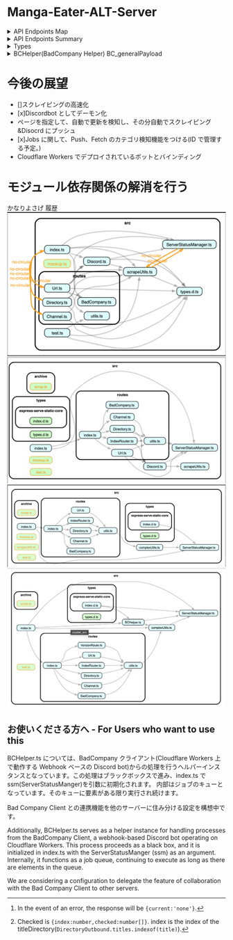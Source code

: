 # Manga-Eater-ALT-Server

<details>
  <summary>API Endpoints Map</summary>

### GET

| URI             | Description                          | Payload | return                   |
| --------------- | ------------------------------------ | ------- | ------------------------ |
| `/`             | Client Page(Mange-Eater-Client-Page) | N/A     | text/html                |
| `/channel`      | Infomation of Discord Channel        | N/A     | `JSON`:ChannelInfo       |
| `/directory`    | Infomation of out directory          | N/A     | `JSON`:DirectoryOutbound |
| `/url`          | N/A                                  | N/A     | none                     |
| `/badcompany`   | N/A                                  | N/A     | testString               |
| `/version`      | N/A                                  | N/A     | version:string           |
| `/version/info` | N/A                                  | N/A     | `JSON`:VersionInfo       |
| `/version/bc`   | N/A                                  | N/A     | `JSON`:BCState           |

### POST

| URI            | Description                | Payload                        | return                     |
| -------------- | -------------------------- | ------------------------------ | -------------------------- |
| `/`            | Scraper Start              | `JSON`:RequestBody             | `Promise<string>`          |
| `/channel`     | Change the current Channel | `{index:number}`               | `Promise<string>`          |
| `/channel/add` | Add the Discord Channel    | `{channelID:string}`           | `Promise<ChannelInfo>`[^1] |
| `/directory`   | now developing             | `{checked:Checked[]}`          | `Promise<string>`[^2]      |
| `/url`         | Scraper Start              | `{url:string, ifPush:boolean}` | `Promise<string>`          |
| `/badcompany`  | t                          | `JSON`:BC_GeneralPayload       | `Promise<string>`          |
| `/version`     | N/A                        | N/A                            | N/A                        |

### DELETE

| URI            | Description                 | Payload               | return            |
| -------------- | --------------------------- | --------------------- | ----------------- |
| `/`            | N/A                         | N/A                   | N/A               |
| `/channel`     | N/A                         | N/A                   | N/A               |
| `/channel/add` | N/A                         | N/A                   | N/A               |
| `/directory`   | Delete Selected Directories | `{checked:Checked[]}` | `Promise<string>` |
| `/url`         | N/A                         | N/A                   | N/A               |
| `/badcompany`  | N/A                         | N/A                   | N/A               |
| `/version`     | N/A                         | N/A                   | N/A               |

</details>
  
<details>
  <summary>API Endpoints Summary</summary>

## Endpoints

### `/` (root)

- **GET**: Returns the client page (Mange-Eater-Client-Page). No payload required. Returns `text/html`.
- **POST**: Starts the scraper. Requires a `JSON` payload (`RequestBody`). Returns a `Promise<string>`.

### `/channel`

- **GET**: Provides information about the Discord channel. No payload required. Returns `JSON` (`ChannelInfo`).
- **POST**: Changes the current channel. Requires a payload `{index:number}`. Returns a `Promise<string>`.
- **POST (`/channel/add`)**: Adds a Discord channel. Requires a payload `{channelID:string}`. Returns a `Promise<ChannelInfo>`.

### `/directory`

- **GET**: Provides information about the directory. No payload required. Returns `JSON` (`DirectoryOutbound`).
- **POST**: Under development. Requires a payload `{checked:Checked[]}`. Returns a `Promise<string>`.
- **DELETE**: Deletes selected directories. Requires a payload `{checked:Checked[]}`. Returns a `Promise<string>`.

### `/url`

- **POST**: Starts the scraper. Requires a payload `{url:string, ifPush:boolean}`. Returns a `Promise<string>`.

### `/badcompany`

- **GET**: Returns a test string. No payload required.
- **POST**: Payload required (`JSON`: `BC_GeneralPayload`). Returns a `Promise<string>`.

### `/version` and `/version/info`

- **GET**: Returns the version as a string (`/version`) or information about the version (`/version/info`) in `JSON` (`VersionInfo`). No payload required.

</details>

<details>
<summary>Types</summary>

```ts
interface Config {
  token: string;
  app_id: string;
  channel: {
    current: string;
    alt: string[];
  };
  channelNames?: ChannelInfo;
  logChannel?: string;
  version: string;
  record: string;
}

interface RequestBody {
  title: string;
  urls?: string[];
  url?: string;
  ifPush?: boolean;
}
interface ChannelInfo {
  currentName: string;
  alt?: string[];
}
interface DirectoryOutbound {
  titles: string[];
  outbound: Archive[];
}
interface Checked {
  index: number;
  checked: number[];
}
interface VersionInfo {
  version: string;
  build_id: string;
  build_message: string;
  number_of_jobs: number;
}
interface BC_GeneralPayload {
  type: string;
  eventInfo: {
    guild_id: string;
    channel_id: string;
    token: string;
    app_id: string;
  };
  data: any;
}
```

</details>

<details>
<summary>BCHelper(BadCompany Helper) BC_generalPayload</summary>

BCHelper インスタンスは、BadCompanyRouter 内でジョブを追加されることで処理を実行し続けるブラックボックスインスタンス。
ジョブ追加は、BCTask 型のオブジェクトをキューに挿入することで実現。

```ts
type BCTask = {
  type: string;
  url?: string;
  id: string;
  channelId?: string;
};
type BCState = {
  version: string;
  queue: BCTask[];
  isProcessing: boolean;
};
```

### BCTask

| Property  | Type   | Description                                                                                              |
| --------- | ------ | -------------------------------------------------------------------------------------------------------- |
| type      | string | タスクのタイプを文字列で保持する。BC_GeneralPayload として BadCompanyRouter が受け取る type と基本同値。 |
| url?      | string | タスクに関する URL。chapterURL,titleURL のどちらかは使用時判断。                                         |
| id        | string | Task に関する ID。                                                                                       |
| channelId | string | プッシュ先の channelID。この時このチャンネルが bot からアクセス可能であることは保証される。              |

</details>

# 今後の展望

- []スクレイピングの高速化
- [x]Discordbot としてデーモン化
- ページを指定して、自動で更新を検知し、その分自動でスクレイピング&Disocrd にプッシュ
- [x]Jobs に関して、Push、Fetch のカテゴリ検知機能をつける(ID で管理する予定。)
- Cloudflare Workers でデプロイされているボットとバインディング

# モジュール依存関係の解消を行う

かなりよさげ
履歴
![履歴1](/assets/asset1.png)
![履歴2](/assets/asset2.png)
![履歴3](/assets/asset3.png)
![履歴4](/assets/asset4.png)

## お使いくださる方へ - For Users who want to use this

BCHelper.ts については、BadCompany クライアント(Cloudflare Workers 上で動作する Webhook ベースの Discord bot)からの処理を行うヘルパーインスタンスとなっています。この処理はブラックボックスで進み、index.ts で ssm(ServerStatusManger)を引数に初期化されます。
内部はジョブのキューとなっています。そのキューに要素がある限り実行され続けます。

Bad Company Client との連携機能を他のサーバーに住み分ける設定を構想中です。

Additionally, BCHelper.ts serves as a helper instance for handling processes from the BadCompany Client, a webhook-based Discord bot operating on Cloudflare Workers. This process proceeds as a black box, and it is initialized in index.ts with the ServerStatusManger (ssm) as an argument. Internally, it functions as a job queue, continuing to execute as long as there are elements in the queue.

We are considering a configuration to delegate the feature of collaboration with the Bad Company Client to other servers.

[^1]: In the event of an error, the response will be `{current:'none'}`.
[^2]: Checked is `{index:number,checked:number[]}`. index is the index of the titleDirectory(`DirectoryOutbound.titles.indexof(title)`).
